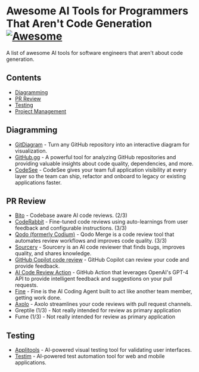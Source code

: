 # Awesome AI Tools for Programmers That Aren't Code Generation [![Awesome](https://awesome.re/badge-flat2.svg)](https://awesome.re)

A list of awesome AI tools for software engineers that aren't about code generation.

## Contents
- [Diagramming](#diagramming)
- [PR Review](#pr-review)
- [Testing](#testing)
- [Project Management](#project-management)

## Diagramming
- [GitDiagram](https://gitdiagram.com/) - Turn any GitHub repository into an interactive diagram for visualization.
- [GitHub.gg](https://github.gg/) - A powerful tool for analyzing GitHub repositories and providing valuable insights about code quality, dependencies, and more.
- [CodeSee](https://www.codesee.io/) - CodeSee gives your team full application visibility at every layer so the team can ship, refactor and onboard to legacy or existing applications faster.

## PR Review
- [Bito](https://bito.ai/) - Codebase aware AI code reviews. (2/3)
- [CodeRabbit](https://www.coderabbit.ai/) - Fine-tuned code reviews using auto-learnings from user feedback and configurable instructions. (3/3)
- [Qodo (formerly Codium)](https://www.qodo.ai/products/qodo-merge/) - Qodo Merge is a code review tool that automates review workflows and improves code quality. (3/3)
- [Sourcery](https://sourcery.ai/) - Sourcery is an AI code reviewer that finds bugs, improves quality, and shares knowledge.
- [GitHub Copilot code review](https://docs.github.com/en/copilot/using-github-copilot/code-review/using-copilot-code-review) - GitHub Copilot can review your code and provide feedback.
- [AI Code Review Action](https://github.com/marketplace/actions/ai-code-review-action) - GitHub Action that leverages OpenAI's GPT-4 API to provide intelligent feedback and suggestions on your pull requests.
- [Fine](https://www.fine.dev/) - Fine is the AI Coding Agent built to act like another team member, getting work done. 
- [Axolo](https://axolo.co/) - Axolo streamlines your code reviews with pull request channels.
- Greptile (1/3) - Not really intended for review as primary application
- Fume (1/3) - Not really intended for review as primary application

## Testing
- [Applitools](https://applitools.com/) - AI-powered visual testing tool for validating user interfaces.
- [Testim](https://www.testim.io/) - AI-powered test automation tool for web and mobile applications.
